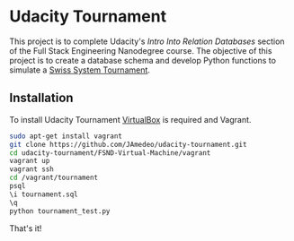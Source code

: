 # Udacity Tournament

This project is to complete Udacity's *Intro Into Relation Databases* section of the Full Stack Engineering Nanodegree course. The objective of this project is to create a database schema and develop Python functions to simulate a [Swiss System Tournament](https://en.wikipedia.org/wiki/Swiss-system_tournament).

## Installation

To install Udacity Tournament [VirtualBox](https://www.virtualbox.org/) is required and Vagrant.
```bash
sudo apt-get install vagrant
git clone https://github.com/JAmedeo/udacity-tournament.git
cd udacity-tournament/FSND-Virtual-Machine/vagrant
vagrant up
vagrant ssh
cd /vagrant/tournament
psql
\i tournament.sql
\q
python tournament_test.py
```

That's it!
